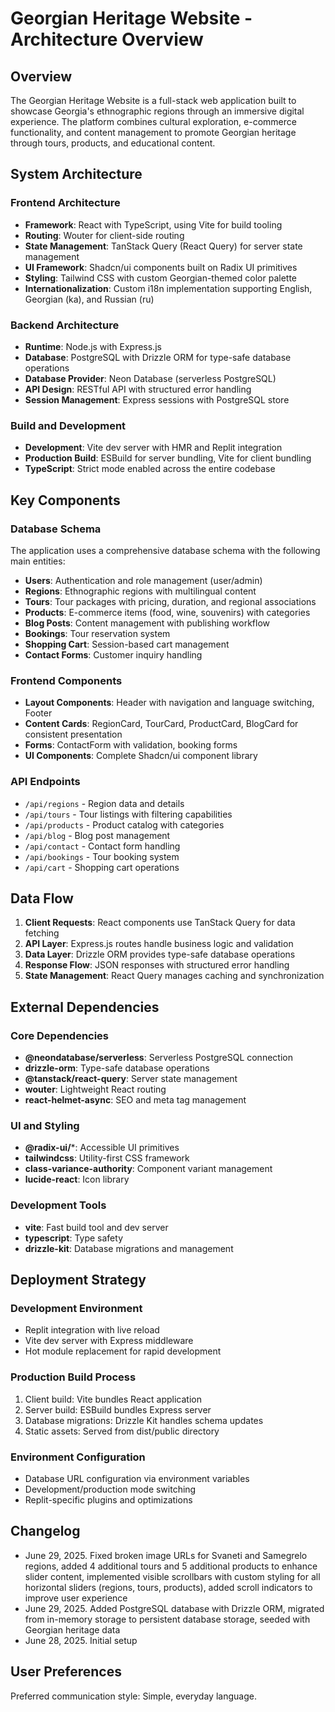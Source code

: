 # Georgian Heritage Website - Architecture Overview

## Overview

The Georgian Heritage Website is a full-stack web application built to showcase Georgia's ethnographic regions through an immersive digital experience. The platform combines cultural exploration, e-commerce functionality, and content management to promote Georgian heritage through tours, products, and educational content.

## System Architecture

### Frontend Architecture
- **Framework**: React with TypeScript, using Vite for build tooling
- **Routing**: Wouter for client-side routing
- **State Management**: TanStack Query (React Query) for server state management
- **UI Framework**: Shadcn/ui components built on Radix UI primitives
- **Styling**: Tailwind CSS with custom Georgian-themed color palette
- **Internationalization**: Custom i18n implementation supporting English, Georgian (ka), and Russian (ru)

### Backend Architecture
- **Runtime**: Node.js with Express.js
- **Database**: PostgreSQL with Drizzle ORM for type-safe database operations
- **Database Provider**: Neon Database (serverless PostgreSQL)
- **API Design**: RESTful API with structured error handling
- **Session Management**: Express sessions with PostgreSQL store

### Build and Development
- **Development**: Vite dev server with HMR and Replit integration
- **Production Build**: ESBuild for server bundling, Vite for client bundling
- **TypeScript**: Strict mode enabled across the entire codebase

## Key Components

### Database Schema
The application uses a comprehensive database schema with the following main entities:
- **Users**: Authentication and role management (user/admin)
- **Regions**: Ethnographic regions with multilingual content
- **Tours**: Tour packages with pricing, duration, and regional associations
- **Products**: E-commerce items (food, wine, souvenirs) with categories
- **Blog Posts**: Content management with publishing workflow
- **Bookings**: Tour reservation system
- **Shopping Cart**: Session-based cart management
- **Contact Forms**: Customer inquiry handling

### Frontend Components
- **Layout Components**: Header with navigation and language switching, Footer
- **Content Cards**: RegionCard, TourCard, ProductCard, BlogCard for consistent presentation
- **Forms**: ContactForm with validation, booking forms
- **UI Components**: Complete Shadcn/ui component library

### API Endpoints
- `/api/regions` - Region data and details
- `/api/tours` - Tour listings with filtering capabilities
- `/api/products` - Product catalog with categories
- `/api/blog` - Blog post management
- `/api/contact` - Contact form handling
- `/api/bookings` - Tour booking system
- `/api/cart` - Shopping cart operations

## Data Flow

1. **Client Requests**: React components use TanStack Query for data fetching
2. **API Layer**: Express.js routes handle business logic and validation
3. **Data Layer**: Drizzle ORM provides type-safe database operations
4. **Response Flow**: JSON responses with structured error handling
5. **State Management**: React Query manages caching and synchronization

## External Dependencies

### Core Dependencies
- **@neondatabase/serverless**: Serverless PostgreSQL connection
- **drizzle-orm**: Type-safe database operations
- **@tanstack/react-query**: Server state management
- **wouter**: Lightweight React routing
- **react-helmet-async**: SEO and meta tag management

### UI and Styling
- **@radix-ui/***: Accessible UI primitives
- **tailwindcss**: Utility-first CSS framework
- **class-variance-authority**: Component variant management
- **lucide-react**: Icon library

### Development Tools
- **vite**: Fast build tool and dev server
- **typescript**: Type safety
- **drizzle-kit**: Database migrations and management

## Deployment Strategy

### Development Environment
- Replit integration with live reload
- Vite dev server with Express middleware
- Hot module replacement for rapid development

### Production Build Process
1. Client build: Vite bundles React application
2. Server build: ESBuild bundles Express server
3. Database migrations: Drizzle Kit handles schema updates
4. Static assets: Served from dist/public directory

### Environment Configuration
- Database URL configuration via environment variables
- Development/production mode switching
- Replit-specific plugins and optimizations

## Changelog

- June 29, 2025. Fixed broken image URLs for Svaneti and Samegrelo regions, added 4 additional tours and 5 additional products to enhance slider content, implemented visible scrollbars with custom styling for all horizontal sliders (regions, tours, products), added scroll indicators to improve user experience
- June 29, 2025. Added PostgreSQL database with Drizzle ORM, migrated from in-memory storage to persistent database storage, seeded with Georgian heritage data
- June 28, 2025. Initial setup

## User Preferences

Preferred communication style: Simple, everyday language.